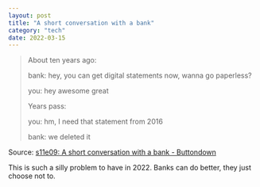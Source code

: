 ```yaml
---
layout: post
title: "A short conversation with a bank"
category: "tech"
date: 2022-03-15
---
```


> About ten years ago:
> 
> bank: hey, you can get digital statements now, wanna go paperless?
> 
> you: hey awesome great
> 
> Years pass:
> 
> you: hm, I need that statement from 2016
> 
> bank: we deleted it

Source: [s11e09: A short conversation with a bank - Buttondown](https://newsletter.danhon.com/archive/s11e09-a-short-conversation-with-a-bank/#fnref:week)

This is such a silly problem to have in 2022. Banks can do better, they just choose not to.
